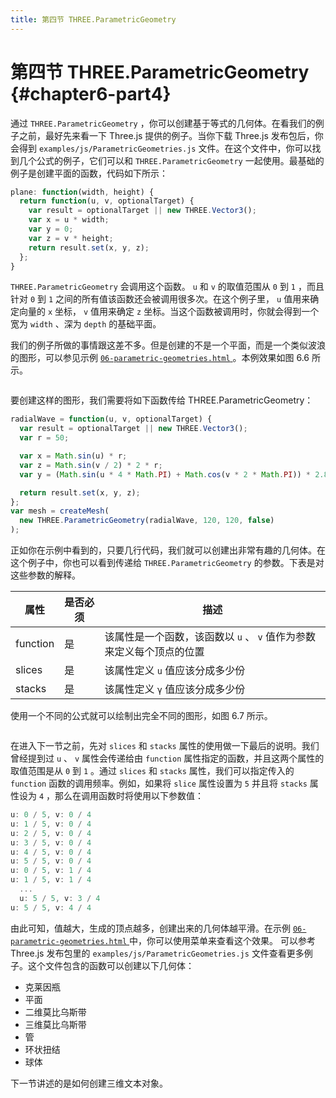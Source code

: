 ```yaml
---
title: 第四节 THREE.ParametricGeometry
---
```

# 第四节 THREE.ParametricGeometry {#chapter6-part4}

通过 `THREE.ParametricGeometry` ，你可以创建基于等式的几何体。在看我们的例子之前，最好先来看一下 Three.js 提供的例子。当你下载 Three.js 发布包后，你会得到 `examples/js/ParametricGeometries.js` 文件。在这个文件中，你可以找到几个公式的例子，它们可以和 `THREE.ParametricGeometry` 一起使用。最基础的例子是创建平面的函数，代码如下所示：

```js
plane: function(width, height) {
  return function(u, v, optionalTarget) {
    var result = optionalTarget || new THREE.Vector3();
    var x = u * width;
    var y = 0;
    var z = v * height;
    return result.set(x, y, z);
  };
}
```

`THREE.ParametricGeometry` 会调用这个函数。 `u` 和 `v` 的取值范围从 `0` 到 `1` ，而且针对 `0` 到 `1` 之间的所有值该函数还会被调用很多次。在这个例子里， `u` 值用来确定向量的 `x` 坐标， `v` 值用来确定 `z` 坐标。当这个函数被调用时，你就会得到一个宽为 `width` 、深为 `depth` 的基础平面。

我们的例子所做的事情跟这差不多。但是创建的不是一个平面，而是一个类似波浪的图形，可以参见示例 [ `06-parametric-geometries.html` ](/example/chapter6/06-parametric-geometries) 。本例效果如图 6.6 所示。

<Image :index="6" />

要创建这样的图形，我们需要将如下函数传给 THREE.ParametricGeometry：

```js
radialWave = function(u, v, optionalTarget) {
  var result = optionalTarget || new THREE.Vector3();
  var r = 50;

  var x = Math.sin(u) * r;
  var z = Math.sin(v / 2) * 2 * r;
  var y = (Math.sin(u * 4 * Math.PI) + Math.cos(v * 2 * Math.PI)) * 2.8;

  return result.set(x, y, z);
};
var mesh = createMesh(
  new THREE.ParametricGeometry(radialWave, 120, 120, false)
);
```

正如你在示例中看到的，只要几行代码，我们就可以创建出非常有趣的几何体。在这个例子中，你也可以看到传递给 `THREE.ParametricGeometry` 的参数。下表是对这些参数的解释。

| 属性 | 是否必须 | 描述 |
| --- | --- | --- |
| function | 是 | 该属性是一个函数，该函数以 `u` 、 `v` 值作为参数来定义每个顶点的位置 |
| slices | 是 | 该属性定义 `u` 值应该分成多少份 |
| stacks | 是 | 该属性定义 `γ` 值应该分成多少份 |

使用一个不同的公式就可以绘制出完全不同的图形，如图 6.7 所示。

<Image :index="7" />

在进入下一节之前，先对 `slices` 和 `stacks` 属性的使用做一下最后的说明。我们曾经提到过 `u` 、 `v` 属性会传递给由 `function` 属性指定的函数，并且这两个属性的取值范围是从 `0` 到 `1` 。通过 `slices` 和 `stacks` 属性，我们可以指定传入的 `function` 函数的调用频率。例如，如果将 `slice` 属性设置为 `5` 并且将 `stacks` 属性设为 `4` ，那么在调用函数时将使用以下参数值：

```js
u: 0 / 5, v: 0 / 4
u: 1 / 5, v: 0 / 4
u: 2 / 5, v: 0 / 4
u: 3 / 5, v: 0 / 4
u: 4 / 5, v: 0 / 4
u: 5 / 5, v: 0 / 4
u: 0 / 5, v: 1 / 4
u: 1 / 5, v: 1 / 4
  ...
  u: 5 / 5, v: 3 / 4
u: 5 / 5, v: 4 / 4
```

由此可知，值越大，生成的顶点越多，创建出来的几何体越平滑。在示例 [ `06-parametric-geometries.html` ](/example/chapter6/06-parametric-geometries) 中，你可以使用菜单来查看这个效果。
可以参考 Three.js 发布包里的 `examples/js/ParametricGeometries.js` 文件查看更多例子。这个文件包含的函数可以创建以下几何体：

* 克莱因瓶
* 平面
* 二维莫比乌斯带
* 三维莫比乌斯带
* 管
* 环状扭结
* 球体

下一节讲述的是如何创建三维文本对象。

